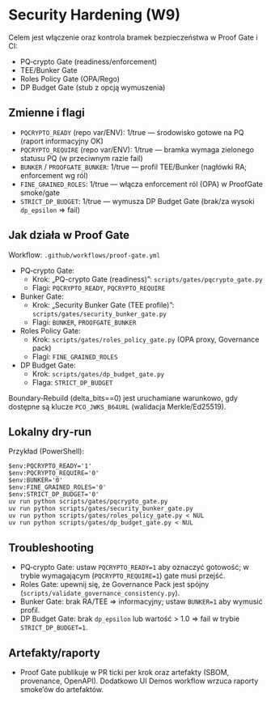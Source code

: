<!--
+-------------------------------------------------------------+
|                          CERTEUS                            |
+-------------------------------------------------------------+
| FILE: docs/runbooks/security_hardening.md                  |
| ROLE: Runbook (Security Hardening / W9).                    |
| PLIK: docs/runbooks/security_hardening.md                  |
| ROLA: Runbook (utwardzanie bezpieczeństwa / W9).            |
+-------------------------------------------------------------+
-->

# Security Hardening (W9)

Celem jest włączenie oraz kontrola bramek bezpieczeństwa w Proof Gate i CI:

- PQ‑crypto Gate (readiness/enforcement)
- TEE/Bunker Gate
- Roles Policy Gate (OPA/Rego)
- DP Budget Gate (stub z opcją wymuszenia)

## Zmienne i flagi

- `PQCRYPTO_READY` (repo var/ENV): 1/true — środowisko gotowe na PQ (raport informacyjny OK)
- `PQCRYPTO_REQUIRE` (repo var/ENV): 1/true — bramka wymaga zielonego statusu PQ (w przeciwnym razie fail)
- `BUNKER` / `PROOFGATE_BUNKER`: 1/true — profil TEE/Bunker (nagłówki RA; enforcement wg ról)
- `FINE_GRAINED_ROLES`: 1/true — włącza enforcement ról (OPA) w ProofGate smoke/gate
- `STRICT_DP_BUDGET`: 1/true — wymusza DP Budget Gate (brak/za wysoki `dp_epsilon` ⇒ fail)

## Jak działa w Proof Gate

Workflow: `.github/workflows/proof-gate.yml`

- PQ‑crypto Gate:
  - Krok: „PQ-crypto Gate (readiness)”: `scripts/gates/pqcrypto_gate.py`
  - Flagi: `PQCRYPTO_READY`, `PQCRYPTO_REQUIRE`
- Bunker Gate:
  - Krok: „Security Bunker Gate (TEE profile)”: `scripts/gates/security_bunker_gate.py`
  - Flagi: `BUNKER`, `PROOFGATE_BUNKER`
- Roles Policy Gate:
  - Krok: `scripts/gates/roles_policy_gate.py` (OPA proxy, Governance pack)
  - Flagi: `FINE_GRAINED_ROLES`
- DP Budget Gate:
  - Krok: `scripts/gates/dp_budget_gate.py`
  - Flaga: `STRICT_DP_BUDGET`

Boundary‑Rebuild (delta_bits==0) jest uruchamiane warunkowo, gdy dostępne są klucze `PCO_JWKS_B64URL` (walidacja Merkle/Ed25519).

## Lokalny dry‑run

Przykład (PowerShell):

```
$env:PQCRYPTO_READY='1'
$env:PQCRYPTO_REQUIRE='0'
$env:BUNKER='0'
$env:FINE_GRAINED_ROLES='0'
$env:STRICT_DP_BUDGET='0'
uv run python scripts/gates/pqcrypto_gate.py
uv run python scripts/gates/security_bunker_gate.py
uv run python scripts/gates/roles_policy_gate.py < NUL
uv run python scripts/gates/dp_budget_gate.py < NUL
```

## Troubleshooting

- PQ‑crypto Gate: ustaw `PQCRYPTO_READY=1` aby oznaczyć gotowość; w trybie wymagającym (`PQCRYPTO_REQUIRE=1`) gate musi przejść.
- Roles Gate: upewnij się, że Governance Pack jest spójny (`scripts/validate_governance_consistency.py`).
- Bunker Gate: brak RA/TEE ⇒ informacyjny; ustaw `BUNKER=1` aby wymusić profil.
- DP Budget Gate: brak `dp_epsilon` lub wartość > 1.0 ⇒ fail w trybie `STRICT_DP_BUDGET=1`.

## Artefakty/raporty

- Proof Gate publikuje w PR ticki per krok oraz artefakty (SBOM, provenance, OpenAPI). Dodatkowo UI Demos workflow wrzuca raporty smoke’ów do artefaktów.

